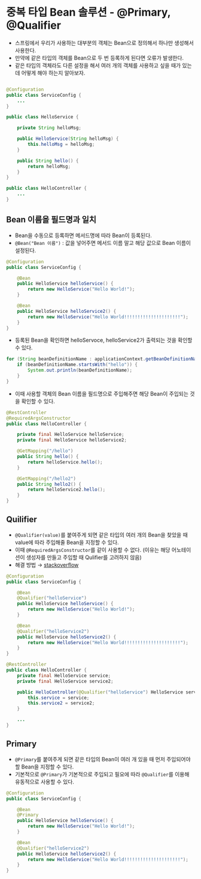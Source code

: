 # 중복 타입 Bean 솔루션 - @Primary, @Qualifier

- 스프링에서 우리가 사용하는 대부분의 객체는 Bean으로 정의해서 하나만 생성해서 사용한다.
- 만약에 같은 타입의 객체를 Bean으로 두 번 등록하게 된다면 오류가 발생한다.
- 같은 타입의 객체라도 다른 설정을 해서 여러 개의 객체를 사용하고 싶을 때가 있는데 어떻게 해야 하는지 알아보자.

```java

@Configuration
public class ServiceConfig {
    ...
}

public class HelloService {

	private String helloMsg;

	public HelloService(String helloMsg) {
		this.helloMsg = helloMsg;
	}

	public String hello() {
		return helloMsg;
	}
}

public class HelloController {
    ...
}
```

## Bean 이름을 필드명과 일치

- Bean을 수동으로 등록하면 메서드명에 따라 Bean이 등록된다.
- `@Bean("Bean 이름")` : 값을 넣어주면 메서드 이름 말고 해당 값으로 Bean 이름이 설정된다.

```java
@Configuration
public class ServiceConfig {

	@Bean
	public HelloService helloService() {
		return new HelloService("Hello World!");
	}

	@Bean
	public HelloService helloService2() {
		return new HelloService("Hello World!!!!!!!!!!!!!!!!!!!!!");
	}
}
```

- 등록된 Bean을 확인하면 helloServoce, helloService2가 출력되는 것을 확인할 수 있다.

```java
for (String beanDefinitionName : applicationContext.getBeanDefinitionNames()) {
    if (beanDefinitionName.startsWith("hello")) {
        System.out.println(beanDefinitionName);
    }
}
```

- 이때 사용할 객체의 Bean 이름을 필드명으로 주입해주면 해당 Bean이 주입되는 것을 확인할 수 있다.

```java
@RestController
@RequiredArgsConstructor
public class HelloController {

	private final HelloService helloService;
	private final HelloService helloService2;

	@GetMapping("/hello")
	public String hello() {
		return helloService.hello();
	}

	@GetMapping("/hello2")
	public String hello2() {
		return helloService2.hello();
	}
}
```

## Quilifier

- `@Qualifier(value)`를 붙여주게 되면 같은 타입의 여러 개의 Bean을 찾았을 때 value에 따라 주입해줄 Bean을 지정할 수 있다.
- 이때 `@RequiredArgsConstructor`를 같이 사용할 수 없다. (이유는 해당 어노테이션이 생성자를 만들고 주입할 때 Qulifier를 고려하지 않음)
- 해결 방법 → [stackoverflow](https://stackoverflow.com/questions/38549657/is-it-possible-to-add-qualifiers-in-requiredargsconstructoronconstructor)

```java
@Configuration
public class ServiceConfig {

	@Bean
	@Qualifier("helloService")
	public HelloService helloService() {
		return new HelloService("Hello World!");
	}

	@Bean
	@Qualifier("helloService2")
	public HelloService helloService2() {
		return new HelloService("Hello World!!!!!!!!!!!!!!!!!!!!!");
	}
}
```

```java
@RestController
public class HelloController {
	private final HelloService service;
	private final HelloService service2;

	public HelloController(@Qualifier("helloService") HelloService service, @Qualifier("helloService2") HelloService service2) {
		this.service = service;
		this.service2 = service2;
	}

    ...
}
```

## Primary

- `@Primary`를 붙여주게 되면 같은 타입의 Bean이 여러 개 있을 때 먼저 주입되어야 할 Bean을 지정할 수 있다.
- 기본적으로 `@Primary`가 기본적으로 주입되고 필요에 따라 `@Qualifier`를 이용해 유동적으로 사용할 수 있다.

```java
@Configuration
public class ServiceConfig {

	@Bean
	@Primary
	public HelloService helloService() {
		return new HelloService("Hello World!");
	}

	@Bean
	@Qualifier("helloService2")
	public HelloService helloService2() {
		return new HelloService("Hello World!!!!!!!!!!!!!!!!!!!!!");
	}
}
```